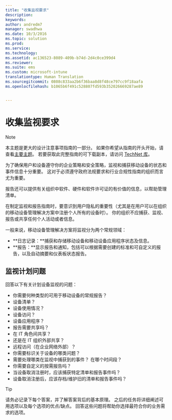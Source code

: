 ```yaml
---
title: "收集监视要求"
description: 
keywords: 
author: andredm7
manager: swadhwa
ms.date: 10/3/2016
ms.topic: solution
ms.prod: 
ms.service: 
ms.technology: 
ms.assetid: ac136523-8089-409b-b74d-2d4c0ce399d4
ms.reviewer: 
ms.suite: ems
ms.custom: microsoft-intune
translationtype: Human Translation
ms.sourcegitcommit: 0808c833aa2b6f36baa8d8f48ce797cc9f18aafa
ms.openlocfilehash: b1065b6f491c528807fd593b352026669287ae89


---
```


# 收集监视要求

>[!NOTE]
>本主题是更大的设计注意事项指南的一部分。 如果你希望从指南的开头开始，请查看[主要主题](mdm-design-considerations-guide.md)。 若要获取此完整指南的可下载副本，请访问 [TechNet 库](https://gallery.technet.microsoft.com/Mobile-Device-Management-7d401582)。

为了确保用户和设备遵守你的企业策略和安全策略，监视和捕获移动设备的状态和事件信息十分重要。 这对于必须遵守政府法规要求和行业合规性指南的组织而言尤为重要。

报告还可以提供有关组织中软件、硬件和软件许可证的有价值的信息，以帮助管理清单。 

在制定监视和报告指南时，要意识到用户隐私的重要性（尤其是在用户可以在组织的移动设备管理解决方案中注册个人所有的设备时）。 你的组织不应捕获、监视、报告或共享任何个人活动或者信息。

一般来说，移动设备管理解决方案将监视分为两个常规领域：

- **日志记录：**捕获和存储移动设备和移动设备应用程序状态及信息。
- **报告：**显示报告和通知，包括可以根据需要创建的标准和可自定义的报告，以及自动摘要和仪表板状态报告。

## 监视计划问题

回答以下有关计划设备监视的问题：

- 你需要何种类型的可用于移动设备的常规报告？
 - 设备清单？
 - 设备使用情况？
 - 设备访问？
 - 设备应用程序？
- 报告需要共享吗？
 - 在 IT 角色间共享？
 - 还是在 IT 组织外部共享？
 - 远程访问（在企业网络外部）？
- 你需要标识关于设备的哪类问题？
- 需要处理哪类在监视中捕获到的事件？ 在哪个时间段？
- 你需要自定义的按需报告吗？
- 当设备取消注册时，应该捕获特定清单和报告事件吗？
- 设备取消注册后，应该存档/维护旧的清单和报告事件吗？
 
>[!TIP]
>请务必记录下每个答案，并了解答案背后的基本原理。 之后的任务将详细阐述可用选项以及每个选项的优点/缺点。  回答这些问题将帮助你选择最符合你的业务需求的选项。



<!--HONumber=Oct16_HO1-->


